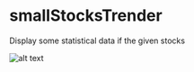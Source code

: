# smallStocksTrender
Display some statistical data if the given stocks

![alt text](https://https://github.com/tzungda/smallStocksTrender/blob/main/Images/Example.png)
